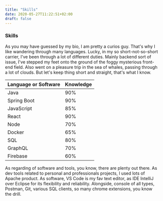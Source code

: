 ```yaml
---
title: "Skills"
date: 2020-05-27T11:22:51+02:00
draft: false
---
```


### Skills

As you may have guessed by my bio, I am pretty a curios guy. That's why I like wandering through many languages.
Lucky, in my so short-not-so-short carrier, I've been through a lot of different duties.
Mainly backend sort of issue, I've stepped my feet onto the ground of the foggy mysterious front-end field.
Also went on a pleasure trip in the sea of whales, passing through a lot of clouds.
But let's keep thing short and straight, that's what I know.

| Language or Software | Knowledge |
| -------------------- | --------- |
| Java                 | 90%       |
| Spring Boot          | 90%       |
| JavaScript           | 85%       |
| React                | 90%       |
| Node                 | 70%       |
| Docker               | 65%       |
| SQL                  | 80%       |
| GraphQL              | 70%       |
| Firebase             | 60%       |

As regarding of software and tools, you know, there are plenty out there.
As dev tools related to personal and professionals projects, I used lots of Apache product.
As software, VS Code is my fav text editor, as IDE IntelliJ over Eclipse for its flexibility and reliability.
Alongside, console of all types, Postman, Git, various SQL clients, so many chrome extensions, you know the drill.
